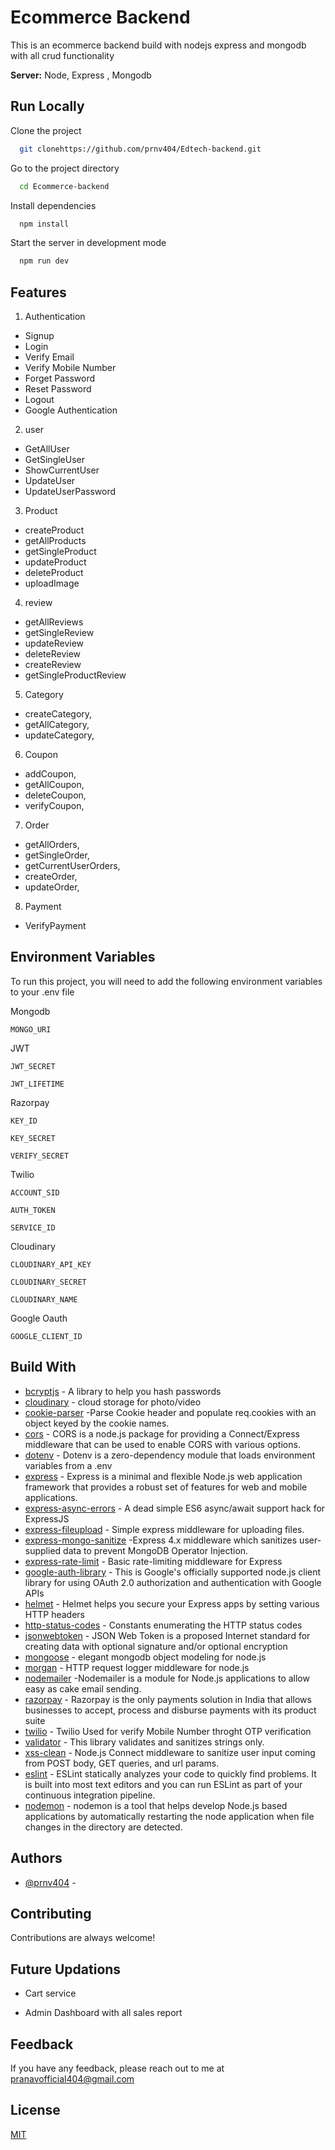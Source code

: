 
# Ecommerce Backend

This is an ecommerce backend build with nodejs express and mongodb with all crud functionality


**Server:** Node, Express , Mongodb 


## Run Locally

Clone the project

```bash
  git clonehttps://github.com/prnv404/Edtech-backend.git
```

Go to the project directory

```bash
  cd Ecommerce-backend
```

Install dependencies

```bash
  npm install
```

Start the server in development mode

```bash
  npm run dev
```


## Features
 
1. Authentication

- Signup
- Login 
- Verify Email
- Verify Mobile Number
- Forget Password
- Reset Password
- Logout
- Google Authentication

2. user

- GetAllUser 
- GetSingleUser
- ShowCurrentUser
- UpdateUser
- UpdateUserPassword

3. Product 
- createProduct
- getAllProducts
- getSingleProduct
- updateProduct
- deleteProduct
- uploadImage

4. review 

- getAllReviews
- getSingleReview
- updateReview
- deleteReview
- createReview
- getSingleProductReview

5. Category 
- createCategory,
- getAllCategory,
- updateCategory,

6. Coupon 
- addCoupon,
- getAllCoupon,
- deleteCoupon,
- verifyCoupon,

7. Order 

- getAllOrders,
- getSingleOrder,
- getCurrentUserOrders,
- createOrder,
- updateOrder,

8. Payment 
- VerifyPayment
## Environment Variables

To run this project, you will need to add the following environment variables to your .env file

Mongodb

`MONGO_URI`

JWT 

`JWT_SECRET`

`JWT_LIFETIME`

Razorpay


`KEY_ID`

`KEY_SECRET`

`VERIFY_SECRET`

Twilio 


`ACCOUNT_SID`

`AUTH_TOKEN`

`SERVICE_ID`

Cloudinary 


`CLOUDINARY_API_KEY`

`CLOUDINARY_SECRET`

`CLOUDINARY_NAME`

Google Oauth

`GOOGLE_CLIENT_ID`
## Build With


- [bcryptjs](https://www.npmjs.com/package/bcrypt) - A library to help you hash passwords
- [cloudinary](https://cloudinary.com/) - cloud storage for photo/video
- [cookie-parser](https://www.npmjs.com/package/cookie-parser) -Parse Cookie header and populate req.cookies with an object keyed by the cookie names.
- [cors](https://www.npmjs.com/package/cors) - CORS is a node.js package for providing a Connect/Express middleware that can be used to enable CORS with various options.
- [dotenv](https://www.npmjs.com/package/dotenv) - Dotenv is a zero-dependency module that loads environment variables from a .env
- [express](https://expressjs.com/) - Express is a minimal and flexible Node.js web application framework that provides a robust set of features for web and mobile applications.
- [express-async-errors](https://www.npmjs.com/package/express-async-errors) - A dead simple ES6 async/await support hack for ExpressJS
- [express-fileupload](https://www.npmjs.com/package/express-fileupload) - Simple express middleware for uploading files.
- [express-mongo-sanitize](https://www.npmjs.com/package/express-mongo-sanitize) -Express 4.x middleware which sanitizes user-supplied data to prevent MongoDB Operator Injection. 
- [express-rate-limit](https://www.npmjs.com/package/express-rate-limit) - Basic rate-limiting middleware for Express
- [google-auth-library](https://www.npmjs.com/package/google-auth-library) - This is Google's officially supported node.js client library for using OAuth 2.0 authorization and authentication with Google APIs
- [helmet](https://www.npmjs.com/package/helmet) - Helmet helps you secure your Express apps by setting various HTTP headers
- [http-status-codes](https://www.npmjs.com/package/http-status-codes) - Constants enumerating the HTTP status codes
- [jsonwebtoken](https://jwt.io/) - JSON Web Token is a proposed Internet standard for creating data with optional signature and/or optional encryption 
- [mongoose](https://mongoosejs.com/) - elegant mongodb object modeling for node.js
- [morgan](https://www.npmjs.com/package/morgan) - HTTP request logger middleware for node.js
- [nodemailer](https://nodemailer.com/about/) -Nodemailer is a module for Node.js applications to allow easy as cake email sending.  
- [razorpay](https://razorpay.com/) - Razorpay is the only payments solution in India that allows businesses to accept, process and disburse payments with its product suite
- [twilio](https://www.twilio.com/) - Twilio Used for verify Mobile Number throght OTP verification
- [validator](https://www.npmjs.com/package/validator) - This library validates and sanitizes strings only.
- [xss-clean](https://www.npmjs.com/package/xss-clean) - Node.js Connect middleware to sanitize user input coming from POST body, GET queries, and url params.
- [eslint](https://eslint.org/) - ESLint statically analyzes your code to quickly find problems. It is built into most text editors and you can run ESLint as part of your continuous integration pipeline.
- [nodemon](https://www.npmjs.com/package/nodemon) - nodemon is a tool that helps develop Node.js based applications by automatically restarting the node application when file changes in the directory are detected.


## Authors

- [@prnv404](https://www.github.com/prnv404) -


## Contributing

Contributions are always welcome!


## Future Updations

- Cart service

- Admin Dashboard with all sales report




## Feedback

If you have any feedback, please reach out to me at pranavofficial404@gmail.com

## License

[MIT](https://choosealicense.com/licenses/mit/)
